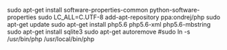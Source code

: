 sudo apt-get install software-properties-common python-software-properties
sudo LC_ALL=C.UTF-8 add-apt-repository ppa:ondrej/php
sudo apt-get update
sudo apt-get install php5.6 php5.6-xml php5.6-mbstring
sudo apt-get install sqlite3
sudo apt-get autoremove
#sudo ln -s /usr/bin/php /usr/local/bin/php